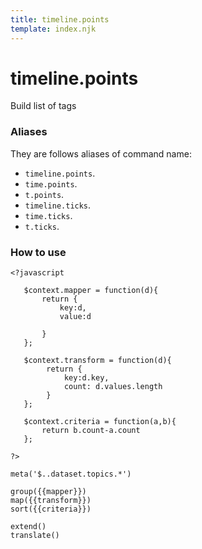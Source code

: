 ```yaml
---
title: timeline.points
template: index.njk
---
```

# timeline.points
Build list of tags

### Aliases
They are follows aliases of command name: 
+ ```timeline.points```.
+ ```time.points```.
+ ```t.points```.
+ ```timeline.ticks```.
+ ```time.ticks```.
+ ```t.ticks```.

### How to use

```
<?javascript
   
   $context.mapper = function(d){
       return {
           key:d, 
           value:d
           
       }
   };
   
   $context.transform = function(d){
        return {
            key:d.key, 
            count: d.values.length
        }
   };
   
   $context.criteria = function(a,b){
       return b.count-a.count
   };
   
?>

meta('$..dataset.topics.*')

group({{mapper}})
map({{transform}})
sort({{criteria}})

extend()
translate()
```
